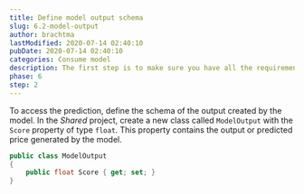 ```yaml
---
title: Define model output schema
slug: 6.2-model-output
author: brachtma
lastModified: 2020-07-14 02:40:10
pubDate: 2020-07-14 02:40:10
categories: Consume model
description: The first step is to make sure you have all the requirements and to clone the workshop source code.
phase: 6
step: 2
---
```


To access the prediction, define the schema of the output created by the model. In the *Shared* project, create a new class called `ModelOutput` with the `Score` property of type `float`. This property contains the output or predicted price generated by the model.

```csharp
public class ModelOutput
{
    public float Score { get; set; }
}
```